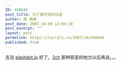 ```yaml
---
ID: 450646
post_title: 为了我可怜的日语
author: 南 靖男
post_date: 2007-10-09 12:04:10
post_excerpt: ""
layout: post
permalink: https://larryli.cn/2007/10/450646
published: true
---
```

去泡 <a href="http://slashdot.jp/" title="スラッシュドット ジャパン : アレゲなニュースと雑談サイト">slashdot.jp</a> 好了。<a href="http://2ch.net/" title="２ちゃんねる掲示板へようこそ">2ch</a> 那种邪恶的地方以后再说。。。